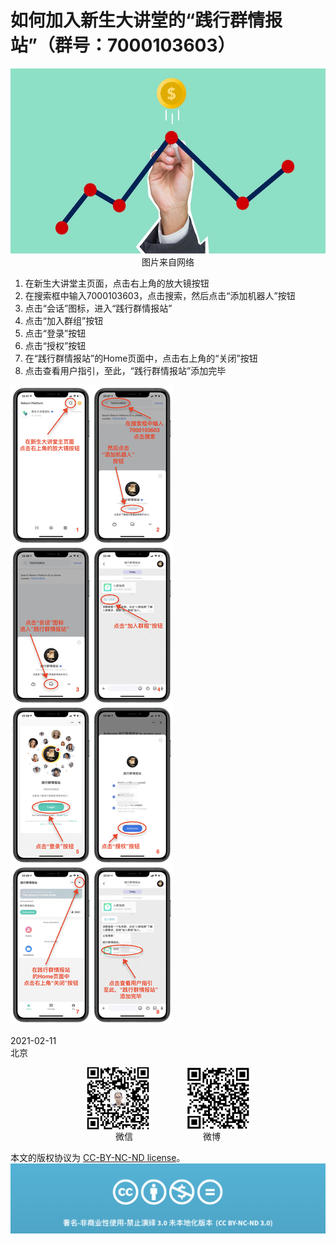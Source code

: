 # 如何加入新生大讲堂的“践行群情报站”（群号：7000103603）

<div align=center>

![刘心泉说](https://github.com/unetman/works/blob/master/resources/2021/20210211001.jpg?raw=true)  
图片来自网络

<div align=left>

1. 在新生大讲堂主页面，点击右上角的放大镜按钮
2. 在搜索框中输入7000103603，点击搜索，然后点击“添加机器人”按钮
3. 点击“会话”图标，进入“践行群情报站”
4. 点击“加入群组”按钮
5. 点击“登录”按钮
6. 点击“授权”按钮
7. 在“践行群情报站”的Home页面中，点击右上角的“关闭”按钮
8. 点击查看用户指引，至此，“践行群情报站”添加完毕

![步骤说明](https://github.com/unetman/works/blob/master/resources/2021/20210211002.jpg?raw=true)  

2021-02-11  
北京

<div align=center>

<img src="https://github.com/unetman/works/blob/master/resources/wechat.jpg?raw=true" width = "100" height = "100" div align=center />　　　　
<img src="https://github.com/unetman/works/blob/master/resources/weibo.jpg?raw=true" width = "100" height = "100" div align=center />  
微信　　　　　　　　微博

<div align=left>

本文的版权协议为 [CC-BY-NC-ND license](https://creativecommons.org/licenses/by-nc-nd/3.0/deed.zh)。
![copyright](https://github.com/unetman/works/blob/master/resources/CC-BY-NC-ND.png?raw=true)
